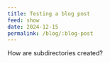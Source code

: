 ```yaml
---
title: Testing a blog post
feed: show
date: 2024-12-15
permalink: /blog/:blog-post
---
```

How are subdirectories created?
